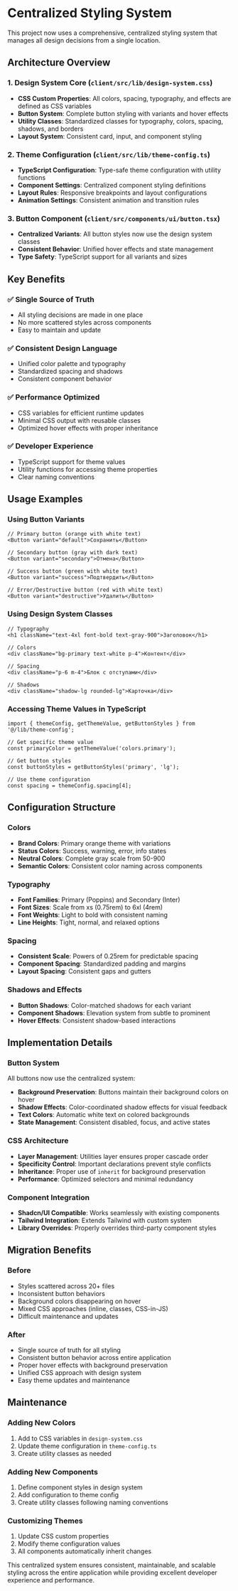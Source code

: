 # Centralized Styling System

This project now uses a comprehensive, centralized styling system that manages all design decisions from a single location.

## Architecture Overview

### 1. Design System Core (`client/src/lib/design-system.css`)
- **CSS Custom Properties**: All colors, spacing, typography, and effects are defined as CSS variables
- **Button System**: Complete button styling with variants and hover effects
- **Utility Classes**: Standardized classes for typography, colors, spacing, shadows, and borders
- **Layout System**: Consistent card, input, and component styling

### 2. Theme Configuration (`client/src/lib/theme-config.ts`)
- **TypeScript Configuration**: Type-safe theme configuration with utility functions
- **Component Settings**: Centralized component styling definitions
- **Layout Rules**: Responsive breakpoints and layout configurations
- **Animation Settings**: Consistent animation and transition rules

### 3. Button Component (`client/src/components/ui/button.tsx`)
- **Centralized Variants**: All button styles now use the design system classes
- **Consistent Behavior**: Unified hover effects and state management
- **Type Safety**: TypeScript support for all variants and sizes

## Key Benefits

### ✅ Single Source of Truth
- All styling decisions are made in one place
- No more scattered styles across components
- Easy to maintain and update

### ✅ Consistent Design Language
- Unified color palette and typography
- Standardized spacing and shadows
- Consistent component behavior

### ✅ Performance Optimized
- CSS variables for efficient runtime updates
- Minimal CSS output with reusable classes
- Optimized hover effects with proper inheritance

### ✅ Developer Experience
- TypeScript support for theme values
- Utility functions for accessing theme properties
- Clear naming conventions

## Usage Examples

### Using Button Variants
```tsx
// Primary button (orange with white text)
<Button variant="default">Сохранить</Button>

// Secondary button (gray with dark text)
<Button variant="secondary">Отмена</Button>

// Success button (green with white text)
<Button variant="success">Подтвердить</Button>

// Error/Destructive button (red with white text)
<Button variant="destructive">Удалить</Button>
```

### Using Design System Classes
```tsx
// Typography
<h1 className="text-4xl font-bold text-gray-900">Заголовок</h1>

// Colors
<div className="bg-primary text-white p-4">Контент</div>

// Spacing
<div className="p-6 m-4">Блок с отступами</div>

// Shadows
<div className="shadow-lg rounded-lg">Карточка</div>
```

### Accessing Theme Values in TypeScript
```tsx
import { themeConfig, getThemeValue, getButtonStyles } from '@/lib/theme-config';

// Get specific theme value
const primaryColor = getThemeValue('colors.primary');

// Get button styles
const buttonStyles = getButtonStyles('primary', 'lg');

// Use theme configuration
const spacing = themeConfig.spacing[4];
```

## Configuration Structure

### Colors
- **Brand Colors**: Primary orange theme with variations
- **Status Colors**: Success, warning, error, info states
- **Neutral Colors**: Complete gray scale from 50-900
- **Semantic Colors**: Consistent color naming across components

### Typography
- **Font Families**: Primary (Poppins) and Secondary (Inter)
- **Font Sizes**: Scale from xs (0.75rem) to 6xl (4rem)
- **Font Weights**: Light to bold with consistent naming
- **Line Heights**: Tight, normal, and relaxed options

### Spacing
- **Consistent Scale**: Powers of 0.25rem for predictable spacing
- **Component Spacing**: Standardized padding and margins
- **Layout Spacing**: Consistent gaps and gutters

### Shadows and Effects
- **Button Shadows**: Color-matched shadows for each variant
- **Component Shadows**: Elevation system from subtle to prominent
- **Hover Effects**: Consistent shadow-based interactions

## Implementation Details

### Button System
All buttons now use the centralized system:
- **Background Preservation**: Buttons maintain their background colors on hover
- **Shadow Effects**: Color-coordinated shadow effects for visual feedback
- **Text Colors**: Automatic white text on colored backgrounds
- **State Management**: Consistent disabled, focus, and active states

### CSS Architecture
- **Layer Management**: Utilities layer ensures proper cascade order
- **Specificity Control**: Important declarations prevent style conflicts
- **Inheritance**: Proper use of `inherit` for background preservation
- **Performance**: Optimized selectors and minimal redundancy

### Component Integration
- **Shadcn/UI Compatible**: Works seamlessly with existing components
- **Tailwind Integration**: Extends Tailwind with custom system
- **Library Overrides**: Properly overrides third-party component styles

## Migration Benefits

### Before
- Styles scattered across 20+ files
- Inconsistent button behaviors
- Background colors disappearing on hover
- Mixed CSS approaches (inline, classes, CSS-in-JS)
- Difficult maintenance and updates

### After
- Single source of truth for all styling
- Consistent button behavior across entire application
- Proper hover effects with background preservation
- Unified CSS approach with design system
- Easy theme updates and maintenance

## Maintenance

### Adding New Colors
1. Add to CSS variables in `design-system.css`
2. Update theme configuration in `theme-config.ts`
3. Create utility classes as needed

### Adding New Components
1. Define component styles in design system
2. Add configuration to theme config
3. Create utility classes following naming conventions

### Customizing Themes
1. Update CSS custom properties
2. Modify theme configuration values
3. All components automatically inherit changes

This centralized system ensures consistent, maintainable, and scalable styling across the entire application while providing excellent developer experience and performance.